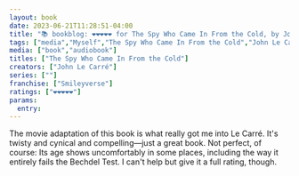 ```yaml
---
layout: book
date: 2023-06-21T11:28:51-04:00
title: "📚 bookblog: ❤️❤️❤️❤️❤️ for The Spy Who Came In From the Cold, by John Le Carré"
tags: ["media","Myself","The Spy Who Came In From the Cold","John Le Carré","Bechdel Test","audiobooks"]
media: ["book","audiobook"]
titles: ["The Spy Who Came In From the Cold"]
creators: ["John Le Carré"]
series: [""]
franchise: ["Smileyverse"]
ratings: ["❤️❤️❤️❤️❤️"]
params:
  entry:
---
```

The movie adaptation of this book is what really got me into Le Carré. It's twisty and cynical and compelling—just a great book. Not perfect, of course: Its age shows uncomfortably in some places, including the way it entirely fails the Bechdel Test. I can't help but give it a full rating, though.
